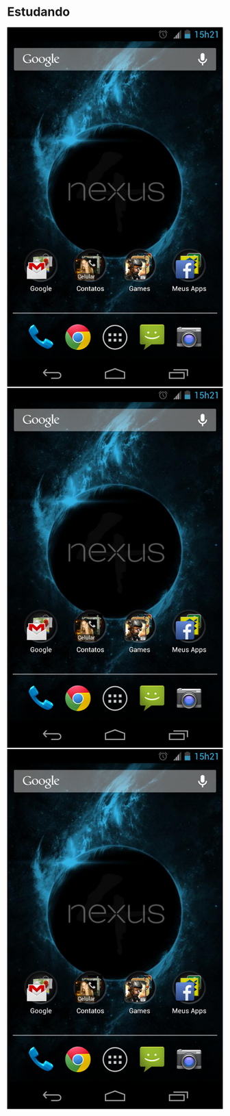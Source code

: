 Estudando
=========

<img src="https://raw.githubusercontent.com/rudsonlive/Estudando/master/Nexus%204.png"> </img>
<img src="https://raw.githubusercontent.com/rudsonlive/Estudando/master/Nexus%204.png"> </img>
<img src="https://raw.githubusercontent.com/rudsonlive/Estudando/master/Nexus%204.png"> </img>
